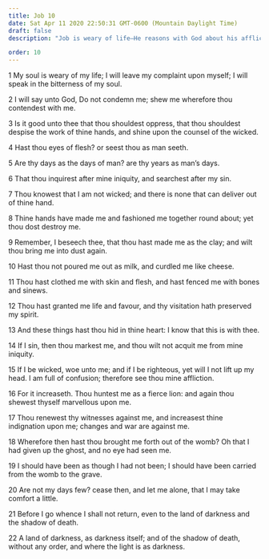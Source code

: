 ```yaml
---
title: Job 10
date: Sat Apr 11 2020 22:50:31 GMT-0600 (Mountain Daylight Time)
draft: false
description: "Job is weary of life—He reasons with God about his afflictions—He asks, Why hast Thou brought me forth out of the womb?"

order: 10
---
```

    
1 My soul is weary of my life; I will leave my complaint upon myself; I will speak in the bitterness of my soul.

2 I will say unto God, Do not condemn me; shew me wherefore thou contendest with me.

3 Is it good unto thee that thou shouldest oppress, that thou shouldest despise the work of thine hands, and shine upon the counsel of the wicked.

4 Hast thou eyes of flesh? or seest thou as man seeth.

5 Are thy days as the days of man? are thy years as man’s days.

6 That thou inquirest after mine iniquity, and searchest after my sin.

7 Thou knowest that I am not wicked; and there is none that can deliver out of thine hand.

8 Thine hands have made me and fashioned me together round about; yet thou dost destroy me.

9 Remember, I beseech thee, that thou hast made me as the clay; and wilt thou bring me into dust again.

10 Hast thou not poured me out as milk, and curdled me like cheese.

11 Thou hast clothed me with skin and flesh, and hast fenced me with bones and sinews.

12 Thou hast granted me life and favour, and thy visitation hath preserved my spirit.

13 And these things hast thou hid in thine heart: I know that this is with thee.

14 If I sin, then thou markest me, and thou wilt not acquit me from mine iniquity.

15 If I be wicked, woe unto me; and if I be righteous, yet will I not lift up my head. I am full of confusion; therefore see thou mine affliction.

16 For it increaseth. Thou huntest me as a fierce lion: and again thou shewest thyself marvellous upon me.

17 Thou renewest thy witnesses against me, and increasest thine indignation upon me; changes and war are against me.

18 Wherefore then hast thou brought me forth out of the womb? Oh that I had given up the ghost, and no eye had seen me.

19 I should have been as though I had not been; I should have been carried from the womb to the grave.

20 Are not my days few? cease then, and let me alone, that I may take comfort a little.

21 Before I go whence I shall not return, even to the land of darkness and the shadow of death.

22 A land of darkness, as darkness itself; and of the shadow of death, without any order, and where the light is as darkness.
